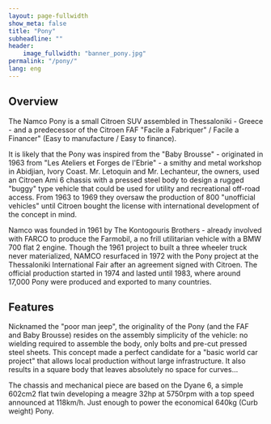 ```yaml
---
layout: page-fullwidth
show_meta: false
title: "Pony"
subheadline: ""
header:
    image_fullwidth: "banner_pony.jpg"
permalink: "/pony/"
lang: eng
---
```



## Overview
The Namco Pony is a small Citroen SUV assembled in Thessaloniki - Greece  - and a predecessor of the Citroen FAF "Facile a Fabriquer" / Facile a Financer" (Easy to manufacture / Easy to finance).

It is likely that the Pony was  inspired from the "Baby Brousse" - originated in 1963 from "Les Ateliers et Forges de l'Ebrie" - a smithy and metal workshop in Abidjian, Ivory Coast. Mr. Letoquin and Mr. Lechanteur, the owners, used an Citroen Ami 6 chassis with a pressed steel body to design a rugged "buggy" type vehicle that could be used for utility and recreational off-road access. From 1963 to 1969
they oversaw the production of 800 "unofficial vehicles" until Citroen bought the license with international development of the concept in mind.

Namco was founded in  1961 by The Kontogouris Brothers - already involved with FARCO to produce the Farmobil, a no frill utilitarian vehicle with a BMW 700 flat 2 engine. Though the 1961 project to built a three wheeler truck never materialized, NAMCO resurfaced in 1972 with the Pony project at the Thessaloniki International Fair after an agreement signed with Citroen. The official production started in 1974 and lasted until 1983, where around 17,000 Pony were produced and exported to many countries.

## Features
Nicknamed the "poor man jeep", the originality of the Pony (and the FAF and Baby Brousse) resides on the assembly simplicity of the vehicle: no wielding required to assemble the body, only bolts and pre-cut pressed steel sheets. This concept made a perfect candidate for a "basic world car project" that allows local production without large infrastructure. It also results in a square body that leaves absolutely no space for curves…

The chassis and mechanical piece are based on the Dyane 6, a simple 602cm2 flat twin developing a meagre 32hp at 5750rpm with a top speed announced at 118km/h. Just enough to power the economical 640kg (Curb weight) Pony.
